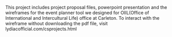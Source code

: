 This project includes project proposal files, powerpoint presentation and the wireframes for the event planner tool we designed for OIIL(Office of International and Intercultural Life) office at Carleton. To interact with the wireframe without downloading the pdf file, visit lydiacofficial.com/csprojects.html

